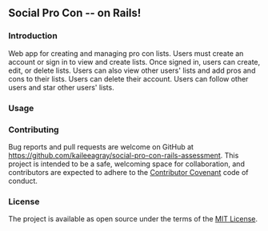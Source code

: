 ## Social Pro Con -- on Rails!

### Introduction

Web app for creating and managing pro con lists. Users must create an account or sign in to view and create lists. Once signed in, users can create, edit, or delete lists. Users can also view other users' lists and add pros and cons to their lists. Users can delete their account. Users can follow other users and star other users' lists.

### Usage



### Contributing

Bug reports and pull requests are welcome on GitHub at https://github.com/kaileeagray/social-pro-con-rails-assessment. This project is intended to be a safe, welcoming space for collaboration, and contributors are expected to adhere to the [Contributor Covenant](contributor-covenant.org) code of conduct.

### License

The project is available as open source under the terms of the [MIT License](http://opensource.org/licenses/MIT).
